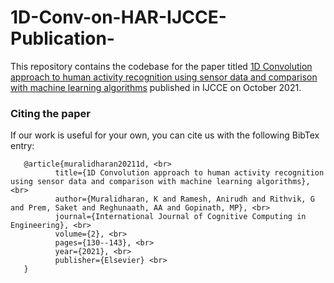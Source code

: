 # 1D-Conv-on-HAR-IJCCE-Publication-

This repository contains the codebase for the paper titled [1D Convolution approach to human activity recognition using sensor data and comparison with machine learning algorithms](https://doi.org/10.1016/j.ijcce.2021.09.001) published in IJCCE on October 2021. <br>

### Citing the paper
If our work is useful for your own, you can cite us with the following BibTex entry:

       @article{muralidharan20211d, <br>
              title={1D Convolution approach to human activity recognition using sensor data and comparison with machine learning algorithms}, <br>
              author={Muralidharan, K and Ramesh, Anirudh and Rithvik, G and Prem, Saket and Reghunaath, AA and Gopinath, MP}, <br>
              journal={International Journal of Cognitive Computing in Engineering}, <br>
              volume={2}, <br>
              pages={130--143}, <br>
              year={2021}, <br>
              publisher={Elsevier} <br>
       }
